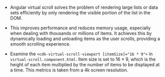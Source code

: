- Angular virtual scroll solves the problem of rendering large lists or data sets efficiently by only rendering the visible portion of the list in the DOM. 

- This improves performance and reduces memory usage, especially when dealing with thousands or millions of items. It achieves this by dynamically loading and unloading items as the user scrolls, providing a smooth scrolling experience.

- Examine the `<cdk-virtual-scroll-viewport [itemSize]="16 * 9">` in `virtual-scroll.component.html`. Item size is set to 16 * 9, which is the height of each item multiplied by the number of items to be displayed at a time. This metrics is taken from a 4k screen resolution.